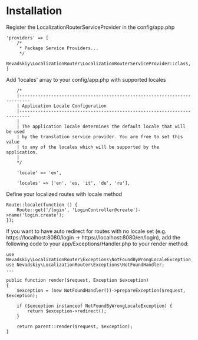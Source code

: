 # Installation

Register the LocalizationRouterServiceProvider in the config/app.php
```
'providers' => [
    /*
     * Package Service Providers...
     */
    Nevadskiy\LocalizationRouter\LocalizationRouterServiceProvider::class,
]
```

Add 'locales' array to your config/app.php with supported locales
```
    /*
    |--------------------------------------------------------------------------
    | Application Locale Configuration
    |--------------------------------------------------------------------------
    |
    | The application locale determines the default locale that will be used
    | by the translation service provider. You are free to set this value
    | to any of the locales which will be supported by the application.
    |
    */

    'locale' => 'en',

    'locales' => ['en', 'es, 'it', 'de', 'ru'],
```

Define your localized routes with locale method
```
Route::locale(function () {
    Route::get('/login', 'LoginController@create')->name('login.create');
});
```

If you want to have auto redirect for routes with no locale set (e.g. https://localhost:8080/login -> https://localhost:8080/en/login),
add the following code to your app/Exceptions/Handler.php to your render method:
```
use Nevadskiy\LocalizationRouter\Exceptions\NotFoundByWrongLocaleException;
use Nevadskiy\LocalizationRouter\Exceptions\NotFoundHandler;
...

public function render($request, Exception $exception)
{
    $exception = (new NotFoundHandler())->prepareException($request, $exception);

    if ($exception instanceof NotFoundByWrongLocaleException) {
        return $exception->redirect();
    }

    return parent::render($request, $exception);
}
```